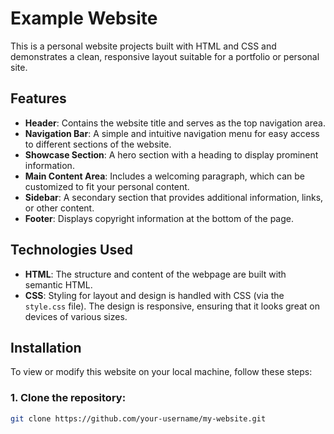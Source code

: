 # Example Website

This is a personal website projects built with HTML and CSS and demonstrates a clean, responsive layout suitable for a portfolio or personal site.

## Features

- **Header**: Contains the website title and serves as the top navigation area.
- **Navigation Bar**: A simple and intuitive navigation menu for easy access to different sections of the website.
- **Showcase Section**: A hero section with a heading to display prominent information.
- **Main Content Area**: Includes a welcoming paragraph, which can be customized to fit your personal content.
- **Sidebar**: A secondary section that provides additional information, links, or other content.
- **Footer**: Displays copyright information at the bottom of the page.

## Technologies Used

- **HTML**: The structure and content of the webpage are built with semantic HTML.
- **CSS**: Styling for layout and design is handled with CSS (via the `style.css` file). The design is responsive, ensuring that it looks great on devices of various sizes.

## Installation

To view or modify this website on your local machine, follow these steps:

### 1. Clone the repository:

```bash
git clone https://github.com/your-username/my-website.git
